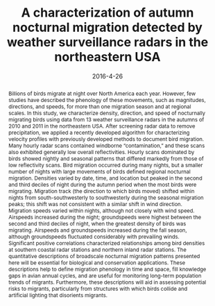 ---
title: "A characterization of autumn nocturnal migration detected by weather surveillance radars in the northeastern USA"
collection: publications
permalink: /publication/2016-04-26-radar-migration
abstract: 'Billions of birds migrate at night over North America each year. However, few studies have described the phenology of these movements, such as magnitudes, directions, and speeds, for more than one migration season and at regional scales. In this study, we characterize density, direction, and speed of nocturnally migrating birds using data from 13 weather surveillance radars in the autumns of 2010 and 2011 in the northeastern USA. After screening radar data to remove precipitation, we applied a recently developed algorithm for characterizing velocity profiles with previously developed methods to document bird migration. Many hourly radar scans contained windborne “contamination,” and these scans also exhibited generally low overall reflectivities. Hourly scans dominated by birds showed nightly and seasonal patterns that differed markedly from those of low reflectivity scans. Bird migration occurred during many nights, but a smaller number of nights with large movements of birds defined regional nocturnal migration. Densities varied by date, time, and location but peaked in the second and third deciles of night during the autumn period when the most birds were migrating. Migration track (the direction to which birds moved) shifted within nights from south-southwesterly to southwesterly during the seasonal migration peaks; this shift was not consistent with a similar shift in wind direction. Migration speeds varied within nights, although not closely with wind speed. Airspeeds increased during the night; groundspeeds were highest between the second and third deciles of night, when the greatest density of birds was migrating. Airspeeds and groundspeeds increased during the fall season, although groundspeeds fluctuated considerably with prevailing winds. Significant positive correlations characterized relationships among bird densities at southern coastal radar stations and northern inland radar stations. The quantitative descriptions of broadscale nocturnal migration patterns presented here will be essential for biological and conservation applications. These descriptions help to define migration phenology in time and space, fill knowledge gaps in avian annual cycles, and are useful for monitoring long-term population trends of migrants. Furthermore, these descriptions will aid in assessing potential risks to migrants, particularly from structures with which birds collide and artificial lighting that disorients migrants.'
date: 2016-4-26
venue: 'Ecological Applications'
paperurl: 'http://kwinner.github.io/files/Farnsworthetal2016.pdf'
citation: 'Andrew Farnsworth, Benjamin Mark Van Doren, Wesley M. Hochachka, Daniel Sheldon, Kevin Winner, Jed Irvine, Jeffrey Geevarghese, and Steve Kelling. A characterization of autumn nocturnal migration detected by weather surveillance radars in the northeastern US. <i>Ecological Applications</i>, Sept. 2015'
displaycitation: 'A characterization of autumn nocturnal migration detected by weather surveillance radars in the northeastern US by Andrew Farnsworth, Benjamin Mark Van Doren, Wesley M. Hochachka, Daniel Sheldon, Kevin Winner, Jed Irvine, Jeffrey Geevarghese, and Steve Kelling. <i>Ecological Applications</i>, Sept. 2015.'
displaycitationminustitle: ' by Andrew Farnsworth, Benjamin Mark Van Doren, Wesley M. Hochachka, Daniel Sheldon, Kevin Winner, Jed Irvine, Jeffrey Geevarghese, and Steve Kelling. <i>Ecological Applications</i>, Sept. 2015.'
---
